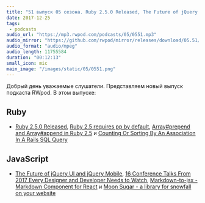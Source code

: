 ```yaml
---
title: "51 выпуск 05 сезона. Ruby 2.5.0 Released, The Future of jQuery UI and jQuery Mobile, Markdown-to-jsx, Moon Sugar и прочее"
date: 2017-12-25
tags:
 - podcasts
audio_url: "https://mp3.rwpod.com/podcasts/05/0551.mp3"
audio_mirror: "https://github.com/rwpod/mirror/releases/download/05.51/0551.mp3"
audio_format: "audio/mpeg"
audio_length: 11755584
duration: "00:12:13"
small_icon: mic
main_image: "/images/static/05/0551.png"
---
```


Добрый день уважаемые слушатели. Представляем новый выпуск подкаста RWpod. В этом выпуске:

## Ruby

 - [Ruby 2.5.0 Released](https://www.ruby-lang.org/en/news/2017/12/25/ruby-2-5-0-released/), [Ruby 2.5 requires pp by default](https://blog.bigbinary.com/2017/12/20/ruby-2-5-requires-pp-by-default.html), [Array#prepend and Array#append in Ruby 2.5](http://blog.bigbinary.com/2017/12/19/array-prepend-and-array-append-in-ruby-2-5.html) и [Counting Or Sorting By An Association In A Rails SQL Query](https://tomkadwill.github.io/2017/12/18/counting-or-sorting-by-an-association-in-a-rails-sql-query.html)

## JavaScript

 - [The Future of jQuery UI and jQuery Mobile](http://blog.jqueryui.com/2017/12/the-future-of-jquery-ui-and-jquery-mobile/), [16 Conference Talks From 2017 Every Designer and Developer Needs to Watch](https://www.shopify.com/partners/blog/conference-talks), [Markdown-to-jsx - Markdown Component for React](http://probablyup.github.io/markdown-to-jsx/) и [Moon Sugar - a library for snowfall on your website](https://hawkeyepierce89.github.io/Moon-Sugar/)

<!--more-->
